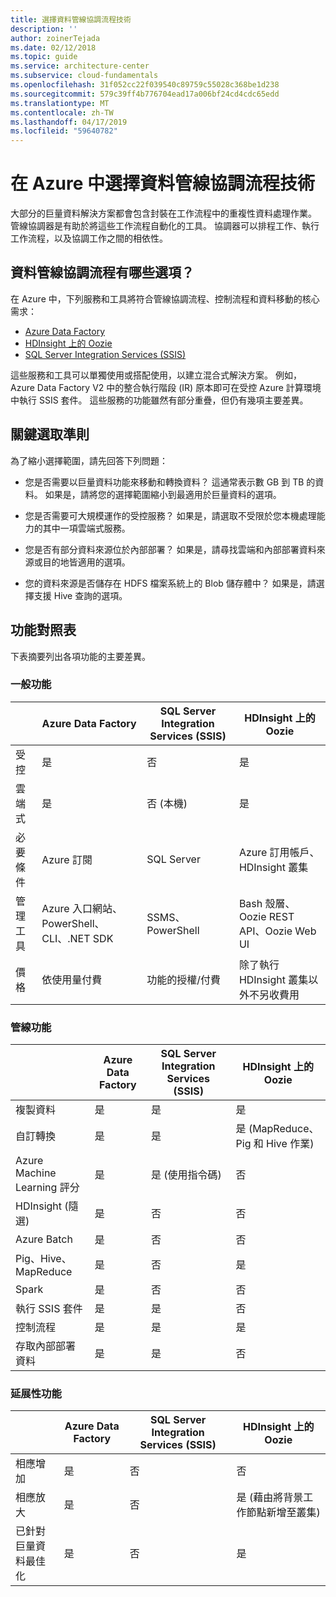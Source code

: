 ```yaml
---
title: 選擇資料管線協調流程技術
description: ''
author: zoinerTejada
ms.date: 02/12/2018
ms.topic: guide
ms.service: architecture-center
ms.subservice: cloud-fundamentals
ms.openlocfilehash: 31f052cc22f039540c89759c55028c368be1d238
ms.sourcegitcommit: 579c39ff4b776704ead17a006bf24cd4cdc65edd
ms.translationtype: MT
ms.contentlocale: zh-TW
ms.lasthandoff: 04/17/2019
ms.locfileid: "59640782"
---
```

# <a name="choosing-a-data-pipeline-orchestration-technology-in-azure"></a>在 Azure 中選擇資料管線協調流程技術

大部分的巨量資料解決方案都會包含封裝在工作流程中的重複性資料處理作業。 管線協調器是有助於將這些工作流程自動化的工具。 協調器可以排程工作、執行工作流程，以及協調工作之間的相依性。

## <a name="what-are-your-options-for-data-pipeline-orchestration"></a>資料管線協調流程有哪些選項？

在 Azure 中，下列服務和工具將符合管線協調流程、控制流程和資料移動的核心需求：

- [Azure Data Factory](/azure/data-factory/)
- [HDInsight 上的 Oozie](/azure/hdinsight/hdinsight-use-oozie-linux-mac)
- [SQL Server Integration Services (SSIS)](/sql/integration-services/sql-server-integration-services)

這些服務和工具可以單獨使用或搭配使用，以建立混合式解決方案。 例如，Azure Data Factory V2 中的整合執行階段 (IR) 原本即可在受控 Azure 計算環境中執行 SSIS 套件。 這些服務的功能雖然有部分重疊，但仍有幾項主要差異。

## <a name="key-selection-criteria"></a>關鍵選取準則

為了縮小選擇範圍，請先回答下列問題：

- 您是否需要以巨量資料功能來移動和轉換資料？ 這通常表示數 GB 到 TB 的資料。 如果是，請將您的選擇範圍縮小到最適用於巨量資料的選項。

- 您是否需要可大規模運作的受控服務？ 如果是，請選取不受限於您本機處理能力的其中一項雲端式服務。

- 您是否有部分資料來源位於內部部署？ 如果是，請尋找雲端和內部部署資料來源或目的地皆適用的選項。

- 您的資料來源是否儲存在 HDFS 檔案系統上的 Blob 儲存體中？ 如果是，請選擇支援 Hive 查詢的選項。

## <a name="capability-matrix"></a>功能對照表

下表摘要列出各項功能的主要差異。

### <a name="general-capabilities"></a>一般功能

| | Azure Data Factory | SQL Server Integration Services (SSIS) | HDInsight 上的 Oozie
| --- | --- | --- | --- |
| 受控 | 是 | 否 | 是 |
| 雲端式 | 是 | 否 (本機) | 是 |
| 必要條件 | Azure 訂閱 | SQL Server  | Azure 訂用帳戶、HDInsight 叢集 |
| 管理工具 | Azure 入口網站、PowerShell、CLI、.NET SDK | SSMS、PowerShell | Bash 殼層、Oozie REST API、Oozie Web UI |
| 價格 | 依使用量付費 | 功能的授權/付費 | 除了執行 HDInsight 叢集以外不另收費用 |

### <a name="pipeline-capabilities"></a>管線功能

| | Azure Data Factory | SQL Server Integration Services (SSIS) | HDInsight 上的 Oozie
| --- | --- | --- | --- |
| 複製資料 | 是 | 是 | 是 |
| 自訂轉換 | 是 | 是 | 是 (MapReduce、Pig 和 Hive 作業) |
| Azure Machine Learning 評分 | 是 | 是 (使用指令碼) | 否 |
| HDInsight (隨選) | 是 | 否 | 否 |
| Azure Batch | 是 | 否 | 否 |
| Pig、Hive、MapReduce | 是 | 否 | 是 |
| Spark | 是 | 否 | 否 |
| 執行 SSIS 套件 | 是 | 是 | 否 |
| 控制流程 | 是 | 是 | 是 |
| 存取內部部署資料 | 是 | 是 | 否 |

### <a name="scalability-capabilities"></a>延展性功能

| | Azure Data Factory | SQL Server Integration Services (SSIS) | HDInsight 上的 Oozie
| --- | --- | --- | --- |
| 相應增加 | 是 | 否 | 否 |
| 相應放大 | 是 | 否 | 是 (藉由將背景工作節點新增至叢集) |
| 已針對巨量資料最佳化 | 是 | 否 | 是 |
